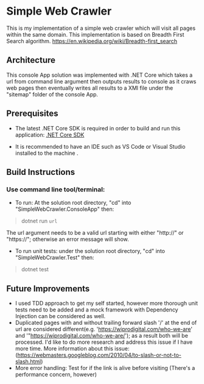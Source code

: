 # Simple Web Crawler
This is my implementation of a simple web crawler which will visit all pages within the same domain. This implementation is based on Breadth First Search algorithm.
https://en.wikipedia.org/wiki/Breadth-first_search

## Architecture
This console App solution was implemented with .NET Core which takes a url from command line argument then outputs results to console as it craws web pages then eventually writes all results to a XMl file under the "sitemap" folder of the console App. 
 
 ## Prerequisites
 - The latest .NET Core SDK is required in order to build and run this application:
 [.NET Core SDK](https://www.microsoft.com/net/download/windows)

 - It is recommended to have an IDE such as VS Code or Visual Studio installed to the machine . 

 ## Build Instructions
 ### Use command line tool/terminal:
 - To run: At the solution root directory, "cd" into "SimpleWebCrawler.ConsoleApp" then:
 >dotnet run `url`

 The url argument needs to be a valid url starting with either "http://" or "https://"; otherwise an error message will show.
 - To run unit tests: under the solution root directory, "cd" into "SimpleWebCrawler.Test" then:
 >dotnet test

 ## Future Improvements 
  - I used TDD approach to get my self started, however more thorough unit tests need to be added and a mock framework with Dependency Injection can be considered as well.
  - Duplicated pages with and without trailing forward slash '/' at the end of url are considered different(e.g. 'https://wiprodigital.com/who-we-are' and '"https://wiprodigital.com/who-we-are/'); as a result both will be processed. I'd like to do more research and address this issue if I have more time. More information about this issue:
  (https://webmasters.googleblog.com/2010/04/to-slash-or-not-to-slash.html) 
  - More error handling: 
  Test for if the link is alive before visiting (There's a performance concern, however)